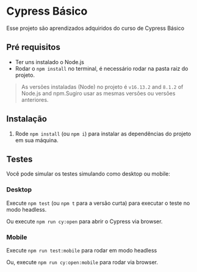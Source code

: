 # Cypress Básico

Esse projeto são aprendizados adquiridos do curso de Cypress Básico 

## Pré requisitos

* Ter uns instalado o Node.js 
* Rodar o `npm install` no terminal, é necessário rodar na pasta raiz do projeto.

> As versões instaladas (Node) no projeto é `v16.13.2` and `8.1.2` of Node.js and npm.Sugiro usar as mesmas versões ou versões anteriores.

## Instalação

1. Rode `npm install` (ou `npm i`) para instalar as dependências do projeto em sua máquina.

## Testes

Você pode simular os testes simulando como desktop ou mobile:

### Desktop

Execute `npm test` (ou `npm t` para a versão curta) para executar o teste no modo headless.

Ou execute `npm run cy:open` para abrir o Cypress via browser.

### Mobile

Execute `npm run test:mobile` para rodar em modo headless

Ou, execute `npm run cy:open:mobile` para rodar via browser.